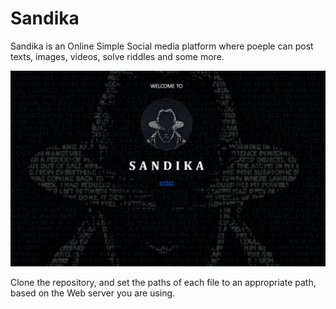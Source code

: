 # Sandika


Sandika is an Online Simple Social media platform where poeple can post texts, images, videos, solve riddles and some more.


<img src="logo.png">

Clone the repository, and set the paths of each file to an appropriate path, based on the Web server you are using.


